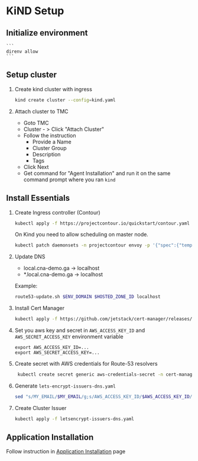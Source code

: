 # KiND Setup

## Initialize environment

    ```
    direnv allow
    ```
    
## Setup cluster

1.  Create kind cluster with ingress

    ```bash
    kind create cluster --config=kind.yaml
    ```

1.  Attach cluster to TMC
    - Goto TMC 
    - Cluster - > Click "Attach Cluster"
    - Follow the instruction
        - Provide a Name
        - Cluster Group
        - Description
        - Tags
    - Click Next
    - Get command for "Agent Installation"  and run it on the same command prompt where you ran `kind`

## Install Essentials

1.  Create Ingress controller (Contour)
    ```bash
    kubectl apply -f https://projectcontour.io/quickstart/contour.yaml
    ```

    On Kind you need to allow scheduling on master node.

    ```bash
    kubectl patch daemonsets -n projectcontour envoy -p '{"spec":{"template":{"spec":{"nodeSelector":{"ingress-ready":"true"},"tolerations":[{"key":"node-role.kubernetes.io/master","operator":"Equal","effect":"NoSchedule"}]}}}}'
    ```
1.  Update DNS 
    - local.cna-demo.ga -> localhost
    - *.local.cna-demo.ga -> localhost
    
    Example:
    ```bash
    route53-update.sh $ENV_DOMAIN $HOSTED_ZONE_ID localhost
    ```

1.  Install Cert Manager

    ```bash
    kubectl apply -f https://github.com/jetstack/cert-manager/releases/download/v1.1.0/cert-manager.yaml
    ```
1.  Set you aws key and secret  in `AWS_ACCESS_KEY_ID` and `AWS_SECRET_ACCESS_KEY` environment variable
    ```
    export AWS_ACCESS_KEY_ID=...
    export AWS_SECRET_ACCESS_KEY=...    
    ```
1.  Create secret with AWS credentials for Route-53 resolvers

    ```bash    
     kubectl create secret generic aws-credentials-secret -n cert-manager --from-literal=access-key-id=$AWS_ACCESS_KEY_ID --from-literal=secret-access-key=$AWS_SECRET_ACCESS_KEY
     ```

1.  Generate `lets-encrypt-issuers-dns.yaml`     
    ```bash
    sed "s/MY_EMAIL/$MY_EMAIL/g;s/AWS_ACCESS_KEY_ID/$AWS_ACCESS_KEY_ID/g;s/AWS_REGION/$AWS_REGION/g" letsencrypt-issuers-dns.template.yaml  > letsencrypt-issuers-dns.yaml
    ```
1.  Create Cluster Issuer
    ```bash
    kubectl apply -f letsencrypt-issuers-dns.yaml
    ```

## Application Installation

Follow instruction in [Application Installation](../APP-INSTALL.md) page
